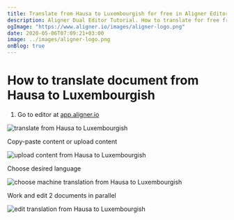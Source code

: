 ```yaml
---
title: Translate from Hausa to Luxembourgish for free in Aligner Editor
description: Aligner Dual Editor Tutorial. How to translate for free from Hausa to Luxembourgish. Aligner is multilingual document management platform. 
ogImage: "https://www.aligner.io/images/aligner-logo.png"
date: 2020-05-06T07:09:21+03:00
image: ../images/aligner-logo.png
onBlog: true
---
```


# How to translate document from Hausa to Luxembourgish

1. Go to editor at [app.aligner.io](https://app.aligner.io "Aligner App web page")

![translate from Hausa to Luxembourgish](../aligner-blank-editor.png "translate from Hausa to Luxembourgish")

Copy-paste content or upload content

![upload content from Hausa to Luxembourgish](../aligner-uploaded-document.png "upload content from Hausa to Luxembourgish")

Choose desired language

![choose machine translation from Hausa to Luxembourgish](../aligner-language-dropdown.png "choose machine translation from Hausa to Luxembourgish")

Work and edit 2 documents in parallel

![edit translation from Hausa to Luxembourgish](../aligner-double-sitded-editor.png "edit translation from Hausa to Luxembourgish")


